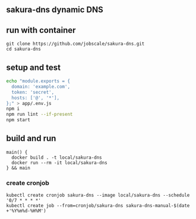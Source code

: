 ## sakura-dns dynamic DNS

## run with container
```
git clone https://github.com/jobscale/sakura-dns.git
cd sakura-dns
```

## setup and test
```bash
echo "module.exports = {
  domain: 'example.com',
  token: 'secret',
  hosts: ['@', '*'],
};" > app/.env.js
npm i
npm run lint --if-present
npm start
```

## build and run
```
main() {
  docker build . -t local/sakura-dns
  docker run --rm -it local/sakura-dns
} && main
```

### create cronjob
```
kubectl create cronjob sakura-dns --image local/sakura-dns --schedule '0/7 * * * *'
kubectl create job --from=cronjob/sakura-dns sakura-dns-manual-$(date +'%Y%m%d-%H%M')
```
